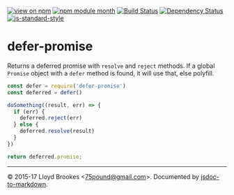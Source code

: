 [![view on npm](http://img.shields.io/npm/v/defer-promise.svg)](https://www.npmjs.org/package/defer-promise)
[![npm module month](http://img.shields.io/npm/dt/defer-promise.svg)](https://www.npmjs.org/package/defer-promise)
[![Build Status](https://travis-ci.org/75lb/defer-promise.svg?branch=master)](https://travis-ci.org/75lb/defer-promise)
[![Dependency Status](https://david-dm.org/75lb/defer-promise.svg)](https://david-dm.org/75lb/defer-promise)
[![js-standard-style](https://img.shields.io/badge/code%20style-standard-brightgreen.svg)](https://github.com/feross/standard)

# defer-promise

Returns a deferred promise with `resolve` and `reject` methods. If a global `Promise` object with a `defer` method is found, it will use that, else polyfill.

```js
const defer = require('defer-promise')
const deferred = defer()

doSomething((result, err) => {
  if (err) {
    deferred.reject(err)
  } else {
    deferred.resolve(result)
  }
})

return deferred.promise;
```

* * *

&copy; 2015-17 Lloyd Brookes \<75pound@gmail.com\>. Documented by [jsdoc-to-markdown](https://github.com/jsdoc2md/jsdoc-to-markdown).
